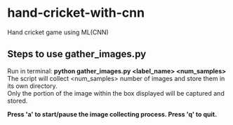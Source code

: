 # hand-cricket-with-cnn
Hand cricket game using ML(CNN)

## Steps to use gather_images.py
Run in terminal: **python gather_images.py <label_name> <num_samples>**<br />
The script will collect <num_samples> number of images and store them in its own directory.<br />
Only the portion of the image within the box displayed will be captured and stored.<br />

**Press 'a' to start/pause the image collecting process.
Press 'q' to quit.**
